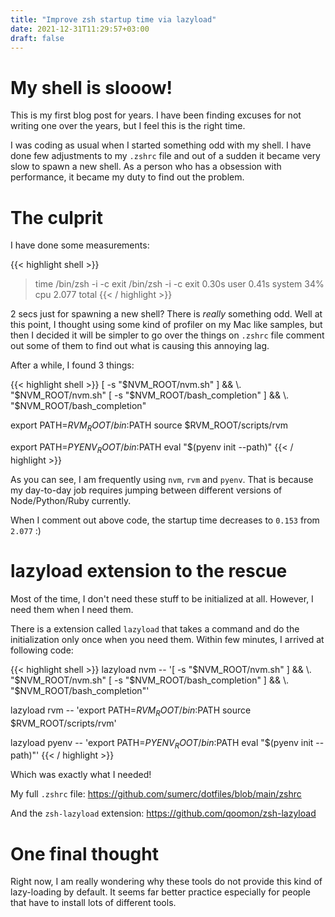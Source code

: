 ```yaml
---
title: "Improve zsh startup time via lazyload"
date: 2021-12-31T11:29:57+03:00
draft: false
---
```


# My shell is slooow!

This is my first blog post for years. I have been finding excuses for not writing one over 
the years, but I feel this is the right time.

I was coding as usual when I started something odd with my shell. I have done few adjustments
to my `.zshrc` file and out of a sudden it became very slow to spawn a new shell. As a person
who has a obsession with performance, it became my duty to find out the problem.

# The culprit

I have done some measurements:

{{< highlight shell >}}
> time /bin/zsh -i -c exit
/bin/zsh -i -c exit  0.30s user 0.41s system 34% cpu 2.077 total
{{< / highlight >}}

2 secs just for spawning a new shell? There is <i>really</i> something odd. Well at this point,
I thought using some kind of profiler on my Mac like samples, but then I decided it will be simpler 
to go over the things on `.zshrc` file comment out some of them to find out what is causing this annoying 
lag.

After a while, I found 3 things:

{{< highlight shell >}}
[ -s "$NVM_ROOT/nvm.sh" ] && \. "$NVM_ROOT/nvm.sh"
[ -s "$NVM_ROOT/bash_completion" ] && 
    \. "$NVM_ROOT/bash_completion"

export PATH=$RVM_ROOT/bin:$PATH
source $RVM_ROOT/scripts/rvm

export PATH=$PYENV_ROOT/bin:$PATH
eval "$(pyenv init --path)"
{{< / highlight >}}

As you can see, I am frequently using `nvm`, `rvm` and `pyenv`. That is because my day-to-day job requires jumping between 
different versions of Node/Python/Ruby currently.

When I comment out above code, the startup time decreases to `0.153` from `2.077` :)

# lazyload extension to the rescue

Most of the time, I don't need these stuff to be initialized at all. However, I need them
when I need them.

There is a extension called `lazyload` that takes a command and do the initialization only once
when you need them. Within few minutes, I arrived at following code:

{{< highlight shell >}}
lazyload nvm -- '[ -s "$NVM_ROOT/nvm.sh" ] && 
    \. "$NVM_ROOT/nvm.sh" 
        [ -s "$NVM_ROOT/bash_completion" ] && 
    \. "$NVM_ROOT/bash_completion"'

lazyload rvm -- 'export PATH=$RVM_ROOT/bin:$PATH
    source $RVM_ROOT/scripts/rvm'

lazyload pyenv -- 'export PATH=$PYENV_ROOT/bin:$PATH
    eval "$(pyenv init --path)"'
{{< / highlight >}}

Which was exactly what I needed!

My full `.zshrc` file: https://github.com/sumerc/dotfiles/blob/main/zshrc

And the `zsh-lazyload` extension: https://github.com/qoomon/zsh-lazyload

# One final thought

Right now, I am really wondering why these tools do not provide this kind of lazy-loading by default.
It seems far better practice especially for people that have to install lots of different tools.
